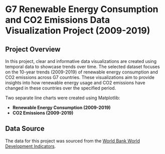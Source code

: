 # G7 Renewable Energy Consumption and CO2 Emissions Data Visualization Project (2009-2019)

## Project Overview
In this project, clear and informative data visualizations are created using temporal data to showcase trends over time. The selected dataset focuses on the 10-year trends (2009-2019) of renewable energy consumption and CO2 emissions across G7 countries. These visualizations aim to provide insights into how renewable energy usage and CO2 emissions have changed in these countries over the specified period.

Two separate line charts were created using Matplotlib:
- **Renewable Energy Consumption (2009-2019)**
- **CO2 Emissions (2009-2019)**

## Data Source
The data for this project was sourced from the [World Bank World Development Indicators](https://databank.worldbank.org/source/world-development-indicators).
